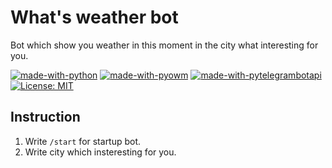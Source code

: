 # What's weather bot
Bot which show you weather in this moment in the city what interesting for you.

[![made-with-python](https://img.shields.io/badge/Made%20with-Python-1f425f.svg)](https://www.python.org/)
[![made-with-pyowm](https://img.shields.io/badge/Made%20with-PyOWM-1f425f.svg)](https://pypi.org/project/pyowm/)
[![made-with-pytelegrambotapi ](https://img.shields.io/badge/Made%20with-pyTelegramBotAPI-1f425f.svg)](https://pypi.org/project/pyTelegramBotAPI/)
[![License: MIT](https://img.shields.io/badge/License-MIT-yellow.svg)](https://opensource.org/licenses/MIT)

## Instruction

1. Write `/start` for startup bot.
2. Write city which insteresting for you.
